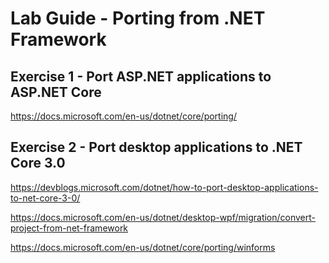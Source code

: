 # Lab Guide - Porting from .NET Framework

## Exercise 1 - Port ASP.NET applications to ASP.NET Core

https://docs.microsoft.com/en-us/dotnet/core/porting/

## Exercise 2 - Port desktop applications to .NET Core 3.0

https://devblogs.microsoft.com/dotnet/how-to-port-desktop-applications-to-net-core-3-0/

https://docs.microsoft.com/en-us/dotnet/desktop-wpf/migration/convert-project-from-net-framework

https://docs.microsoft.com/en-us/dotnet/core/porting/winforms